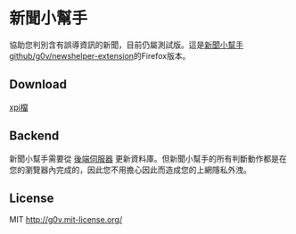 新聞小幫手
==========
協助您判別含有誤導資訊的新聞，目前仍屬測試版。這是[新聞小幫手 github/g0v/newshelper-extension](https://github.com/g0v/newshelper-extension)的Firefox版本。


Download
-------
[xpi檔](http://qcl.github.io/newshelper-firefox/newshelper-firefox.xpi)

Backend
-------
新聞小幫手需要從 [後端伺服器](https://github.com/g0v/newshelper-backend) 更新資料庫。但新聞小幫手的所有判斷動作都是在您的瀏覽器內完成的，因此您不用擔心因此而造成您的上網隱私外洩。


License
-------
MIT http://g0v.mit-license.org/
